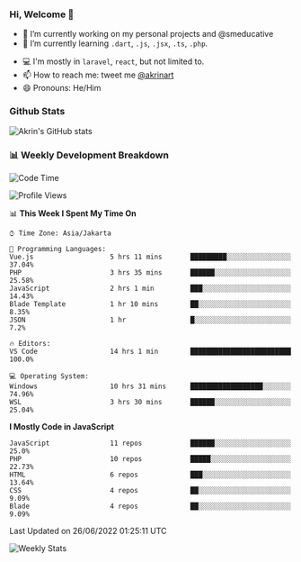### Hi, Welcome 👋

<!--
**akrindev/akrindev** is a ✨ _special_ ✨ repository because its `README.md` (this file) appears on your GitHub profile.

Here are some ideas to get you started:
-->


- 🔭 I’m currently working on my personal projects and @smeducative
- 🌱 I’m currently learning `.dart`, `.js`, `.jsx`, `.ts`, `.php`.
<!-- - 👯 I’m looking to collaborate on -->
<!-- - 🤔 I’m looking for help with ... -->
- 💻 I'm mostly in `laravel`, `react`, but not limited to.
- 📫 How to reach me: tweet me [@akrinart](https://twitter.com/Akrinart)
- 😄 Pronouns: He/Him


### Github Stats
![Akrin's GitHub stats](https://github-readme-stats.vercel.app/api?username=akrindev&show_icons=true&theme=react&count_private=true)

### 📊 Weekly Development Breakdown

<!--START_SECTION:waka-->
![Code Time](http://img.shields.io/badge/Code%20Time-0%20secs-blue)

![Profile Views](http://img.shields.io/badge/Profile%20Views-8-blue)

📊 **This Week I Spent My Time On** 

```text
⌚︎ Time Zone: Asia/Jakarta

💬 Programming Languages: 
Vue.js                   5 hrs 11 mins       █████████░░░░░░░░░░░░░░░░   37.04% 
PHP                      3 hrs 35 mins       ██████░░░░░░░░░░░░░░░░░░░   25.58% 
JavaScript               2 hrs 1 min         ███░░░░░░░░░░░░░░░░░░░░░░   14.43% 
Blade Template           1 hr 10 mins        ██░░░░░░░░░░░░░░░░░░░░░░░   8.35% 
JSON                     1 hr                █░░░░░░░░░░░░░░░░░░░░░░░░   7.2%

🔥 Editors: 
VS Code                  14 hrs 1 min        █████████████████████████   100.0%

💻 Operating System: 
Windows                  10 hrs 31 mins      ██████████████████░░░░░░░   74.96% 
WSL                      3 hrs 30 mins       ██████░░░░░░░░░░░░░░░░░░░   25.04%

```

**I Mostly Code in JavaScript** 

```text
JavaScript               11 repos            ██████░░░░░░░░░░░░░░░░░░░   25.0% 
PHP                      10 repos            █████░░░░░░░░░░░░░░░░░░░░   22.73% 
HTML                     6 repos             ███░░░░░░░░░░░░░░░░░░░░░░   13.64% 
CSS                      4 repos             ██░░░░░░░░░░░░░░░░░░░░░░░   9.09% 
Blade                    4 repos             ██░░░░░░░░░░░░░░░░░░░░░░░   9.09%

```



 Last Updated on 26/06/2022 01:25:11 UTC
<!--END_SECTION:waka-->

![Weekly Stats](https://github-readme-stats.vercel.app/api/wakatime?username=akrindev&theme=github_dark&layout=compact)
